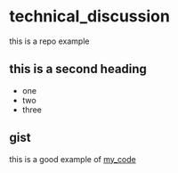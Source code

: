 # technical_discussion
this is a repo example


## this is a second heading

* one
* two
* three


## gist

this is a good example of [my_code](https://gist.github.com/DavidRey93/ba7bce0fa5a704321d8becd744b67620)
